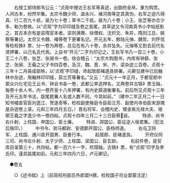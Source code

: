 <!-- { "loadSidebar": true } -->
　　右按工部侍郎韦公云：“贞观中搜访王右军等真迹，出御府金帛，重为购赏。人间古本，纷然毕集。太宗令魏少师、虞永兴、褚河南等定其真伪，右军之迹凡得真、行二百九十纸，装为七十卷；草书二千纸，装为八十卷；小王、张芝等亦合少多，勒为卷帙。以“贞观”字为印印缝及卷之首尾，其草迹又令河南真书小字帖纸影之，其古本亦有是梁隋官本者。梁则满骞、徐僧权、沈炽文、朱异，隋则江总、姚察等署记。太宗又令魏、褚等卷下更署名记。开元五年，敕陆元悌、魏哲、刘怀信等检校换衤票，分一卷为两卷，总见在有八十卷，余并坠失。元悌等又割去前代名贤押署，以己名氏代焉。上自书“开元”二字为印记之。王右军书凡一百三十卷，小王二十八卷，张芝、张昶书一卷。徐会稽云：“太宗大购图书，内库有钟繇、张芝、张昶、王羲之父子书四百卷，及汉、魏、晋、宋、齐、梁杂迹三百卷。贞观十三年十二月装成部帙，以‘贞观’字印缝，命起居郎褚遂良排署。元卿见建中已后翰林中杂迹，用翰林印印缝，茹兰芳等署名。”又云：“贞元十一年正月，于都官郎中窦众兴化宅见王云书、钟会书各一卷，武都公李造押名，又两卷并古锦衤票玉轴，每卷十余人书，内一卷开皇十八年押署，有内史薛道衡署名。前后所见贞观十三年及开元五年书法，跋尾题署人名或人数不同，今具如前。”（建中二年正月二十一日知书楼直官臣刘逸江、贺遂奇等，检校副使掖庭令臣茹兰芳、副使内寺伯臣宋游瑰是杂迹卷上录。元和三年四月五日。）晋右将军、会稽内史、赠金紫光禄大夫、琅琊王羲之字逸少书一卷四帖。贞观十四年三月二十三日臣蔡装。
　　特进、尚书右仆射、上柱国、申国公、臣士廉。
　　特进、郑国公、臣征逆人侯君集。（犯法后揩印。）
　　中书令、驸马都尉、安德郡开国公、臣杨师道。
　　右屯卫将军、上柱国、通川县开国男、臣姜行本。
　　起居郎、臣褚遂良。
　　开府仪同三司、尚书左仆射、太子少师、上柱国、梁国公、臣玄龄。
　　右前件卷，是官库目录第三十，共四帖，都一百六十一字，玳瑁轴，古锦衤票，有“贞观”印字及李氏印。谨具跋尾如前。元和三年四月六日，卢元卿记。

　●卷五

　　○《述书赋》上（前简校刑部员外郎窦Н撰、检校国子司业窦蒙注定）
